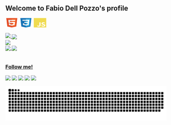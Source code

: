 ## Welcome to Fabio Dell Pozzo's profile


<div style="display: inline_block">
  
  <img align="center" alt="HTML" height="30" width="40" src="https://raw.githubusercontent.com/devicons/devicon/master/icons/html5/html5-original.svg">
  
  <img align="center" alt="CSS" height="30" width="40" src="https://raw.githubusercontent.com/devicons/devicon/master/icons/css3/css3-original.svg">
  
  <img align="center" alt="Js" height="30" width="40" src="https://raw.githubusercontent.com/devicons/devicon/master/icons/javascript/javascript-plain.svg">
  
</div>

<br>


<!-- Stats -->
<div>
  <a href="https://github.com/fabiodellpozzo">
  <img height="200em" border_color="disable" src="https://github-readme-stats.vercel.app/api?username=fabiodellpozzo&show_icons=true&theme=transparent&include_all_commits=true&count_private=true"/>
    <img height="200em" align="center" src="https://github-readme-stats.vercel.app/api/top-langs/?username=fabiodellpozzo&layout=pie&langs_count=6&theme=transparent"/>
     


     
</div>
  
<!-- Stats -->
<div>
  

<!-- Compact layout -->
  <img height="150em" align="center" src="https://github-readme-stats.vercel.app/api/top-langs/?username=fabiodellpozzo&layout=compact&langs_count=6&theme=transparent"/>
     
     

     


</div>
 
  
  

<div>
  
  
     
  
   <img height="200em" align="center" src="https://github-readme-stats.vercel.app/api/top-langs/?username=fabiodellpozzo&layout=donut&langs_count=6&theme=transparent"/>
    
  
  <!-- Pie Chart layout -->
  <img height="200em" align="center" src="https://github-readme-stats.vercel.app/api/top-langs/?username=fabiodellpozzo&layout=pie&langs_count=6&theme=transparent"/>
     


     


</div>
 

 
 <br>
 
  ### Follow me!
 
<div> 
 
 <a href="https://www.youtube.com/channel/UC8LI3bXsnifhy_gXcMp2_hA" target="_blank"><img src="https://img.shields.io/badge/YouTube-FF0000?style=for-the-badge&logo=youtube&logoColor=white" target="_blank"></a>
  <a href="https://www.youtube.com/channel/UC8LI3bXsnifhy_gXcMp2_hA" target="_blank">
 </a>
  <a href="https://instagram.com/fabioddpozzo/" target="_blank"><img src="https://img.shields.io/badge/-Instagram-%23E4405F?style=for-the-badge&logo=instagram&logoColor=white" target="_blank"></a>
 <a href="https://discord.gg/c28hQNwf" target="_blank"><img src="https://img.shields.io/badge/Discord-7289DA?style=for-the-badge&logo=discord&logoColor=white" target="_blank"></a> 
  <a href = "mailto:fabiodellpozzo@gmail.com"><img src="https://img.shields.io/badge/-Gmail-%23333?style=for-the-badge&logo=gmail&logoColor=white" target="_blank"></a>
  <a href="https://www.linkedin.com/in/fabio-d-d-pozzo-991753271" target="_blank"><img src="https://img.shields.io/badge/-LinkedIn-%230077B5?style=for-the-badge&logo=linkedin&logoColor=white" target="_blank"></a> 
 
  ![Snake animation](https://github.com/fabiodellpozzo/fabiodellpozzo/blob/output/github-contribution-grid-snake.svg)

</div>
